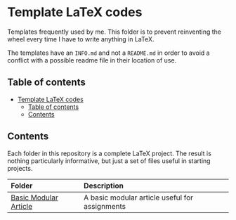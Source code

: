 # Template LaTeX codes

Templates frequently used by me. This folder is to prevent reinventing the wheel every time I have to write anything in LaTeX.

The templates have an `INFO.md` and not a `README.md` in order to avoid a conflict with a possible readme file in their location of use.

## Table of contents

- [Template LaTeX codes](#template-latex-codes)
    - [Table of contents](#table-of-contents)
    - [Contents](#contents)

## Contents

Each folder in this repository is a complete LaTeX project. The result is nothing particularly informative, but just a set of files useful in starting projects.

| Folder | Description |
| :--- | :---- |
| [Basic Modular Article](./Basic%20Modular%20Article/INFO.md) | A basic modular article useful for assignments |
